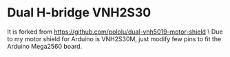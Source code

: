 # Dual H-bridge VNH2S30
It is forked from https://github.com/pololu/dual-vnh5019-motor-shield \\
Due to my motor shield for Arduino is VNH2S30M, just modify few pins to fit the Arduino Mega2560 board.

